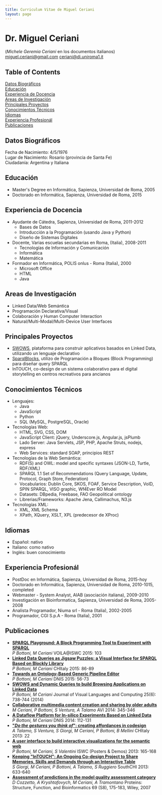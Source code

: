 ```yaml
---
title: Curriculum Vitae de Miguel Ceriani
layout: page
---
```


Dr. Miguel Ceriani
===================
(_Michele Geremia Ceriani_ en los documentos italianos)  
miguel.ceriani@gmail.com
ceriani@di.uniroma1.it

Table of Contents
-----------------
[Datos Biográficos](#biographical-data)  
[Educación](#education)  
[Experiencia de Docencia](#teaching-experience)  
[Areas de Investigación](#research-areas)  
[Principales Proyectos](#active-projects)  
[Conocimientos Técnicos](#technical-skills)  
[Idiomas](#language-skills)  
[Experiencia Profesionál](#professional-experience)  
[Publicaciones](#publications)  

Datos Biográficos
-----------------
Fecha de Nacimiento: 4/5/1976  
Lugar de Nacimiento: Rosario (provincia de Santa Fe)  
Ciudadanía: Argentina y Italiana

Educación
---------
* Master's Degree en Informática, Sapienza, Universidad de Roma, 2005
* Doctorado en Informática, Sapienza, Universidad de Roma, 2015

Experiencia de Docencia
-----------------------
* Ayudante de Cátedra, Sapienza, Universidad de Roma, 2011-2012
	* Bases de Datos
	* Introducción a la Programación (usando Java y Python)
	* Diseño de Sistemas Digitales
* Docente, Varias escuelas secundarias en Roma, (Italia), 2008-2011
	* Tecnologías de Información y Comunicación
	* Informática
	* Matemática
* Formador en Informática, POLIS onlus - Roma (Italia), 2000
	* Microsoft Office
	* HTML
	* Java

Areas de Investigación
----------------------
* Linked Data/Web Semántica
* Programación Declarativa/Visual
* Colaboración y Human Computer Interaction
* Natural/Multi-Modal/Multi-Device User Interfaces

Principales Proyectos
---------------
* [SWOWS](http://swows.org/), plataforma para construir aplicativos basados en Linked Data, utilizando un lenguaje declarativo
* [SparqlBlocks](http://miguel76.github.io/SparqlBlocks/), utilizo de Programación a Bloques (Block Programming) para diseñar query SPARQL
* InTOUCH, co-design de un sistema colaborativo para el digital storytelling en centros recreativos para ancianos

Conocimientos Técnicos
----------------------
* Lenguajes:
	* Java
	* JavaScript
	* Python
	* SQL (MySQL, PostgreSQL, Oracle)
* Tecnologías Web:
	* HTML, SVG, CSS, DOM
	* JavaScript Client: jQuery, Underscore.js, Angular.js, jsPlumb
	* Lado Server: Java Servlets, JSP, PHP, Apache Struts, nodejs, express
	* Web Services: standard SOAP, principios REST
* Tecnologías de la Web Semántica:
    * RDF(S) and OWL: model and specific syntaxes (JSON-LD, Turtle, RDF/XML)
	* SPARQL 1.1 Set of Recommendations (Query Language, Update, Protocol, Graph Store, Federation)
	* Vocabularios: Dublin Core, SKOS, FOAF, Service Description, VoID, SPIN SPARQL, VISO graphic, Wf4Ever RO Model
	* Datasets: DBpedia, Freebase, FAO Geopolitical ontology
	* Librerias/Frameworks: Apache Jena, Callimachus, N3.js
* Tecnologías XML:
	* XML, XML Schema
	* XPath, XQuery, XSLT, XPL (predecesor de XProc)

Idiomas
---------------
* Español: nativo
* Italiano: como nativo
* Inglés: buen conocimiento

Experiencia Profesionál
-----------------------
* PostDoc en Informática, Sapienza, Universidad de Roma, 2015-hoy
* Doctorado en Informática, Sapienza, Universidad de Roma, 2010-1015, completed
* Webmaster - System Analyst, AIAB (asociación italiana), 2009-2010
* Investigación en Bioinformatica, Sapienza, Universidad de Roma, 2005-2008
* Analista Programador, Niuma srl - Roma (Italia), 2002-2005
* Programador,  CGI S.p.A - Roma (Italia), 2001  

Publicaciones
------------
* [__SPARQL Playground: A Block Programming Tool to Experiment with SPARQL__](http://ceur-ws.org/Vol-1456/paper12.pdf)  
  _P Bottoni, M Ceriani_
  VOILA@ISWC 2015: 103
* [__Linked Data Queries as Jigsaw Puzzles: a Visual Interface for SPARQL Based on Blockly Library__](http://doi.acm.org/10.1145/2808435.2808467)  
  _P Bottoni, M Ceriani_
  CHItaly 2015: 86-89
* [__Towards an Ontology-Based Generic Pipeline Editor__](http://dx.doi.org/10.1007/978-3-319-16313-0_5)  
  _P Bottoni, M Ceriani_
  DNIS 2015: 56-73
* [__SWOWS and Dynamic Queries to build Browsing Applications on Linked Data__](http://dx.doi.org/10.1016/j.jvlc.2014.10.027)  
  _P Bottoni, M Ceriani_
  Journal of Visual Languages and Computing 25(6): 738-744 (2014)
* [__Collaborative multimedia content creation and sharing by older adults__](http://doi.acm.org/10.1145/2598153.2600029)  
  _M Ceriani, P Bottoni, S Ventura, A Talamo_
  AVI 2014: 345-346
* [__A Dataflow Platform for In-silico Experiments Based on Linked Data__](http://dx.doi.org/10.1007/978-3-319-05693-7_7)  
  _P Bottoni, M Ceriani_
  DNIS 2014: 112-131
* [__"_Do the gestures you think of_": creating affordances in codesign__](http://doi.acm.org/10.1145/2499149.2499176)  
  _A Talamo, S Ventura, S Giorgi, M Ceriani, P Bottoni, B Mellini_
  CHItaly 2013: 22
* [__A user interface to build interactive visualizations for the semantic web__](http://ceur-ws.org/Vol-1035/iswc2013_demo_42.pdf)  
  _P Bottoni, M Ceriani, S Valentini_
  ISWC (Posters & Demos) 2013: 165-168
* [__Keeping "InTOUCH": An Ongoing Co-design Project to Share Memories, Skills and Demands through an Interactive Table__](http://dx.doi.org/10.1007/978-3-642-39062-3_43)  
  _S Giorgi, M Ceriani, P Bottoni, A Talamo, S Ruggiero_
  SouthCHI 2013: 633-640
* [__Assessment of predictions in the model quality assessment category__](http://dx.doi.org/10.1002/prot.21669)  
  _D Cozzetto, A Kryshtafovych, M Ceriani, A Tramontano_
  Proteins: Structure, Function, and Bioinformatics 69 (S8), 175-183, Wiley, 2007
